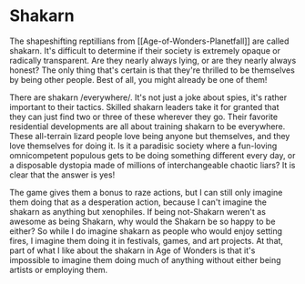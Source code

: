 # Shakarn

The shapeshifting reptillians from [[Age-of-Wonders-Planetfall]] are called shakarn.  It's difficult to determine if their society is extremely opaque or radically transparent.  Are they nearly always lying, or are they nearly always honest?  The only thing that's certain is that they're thrilled to be themselves by being other people.  Best of all, you might already be one of them!

There are shakarn /everywhere/.  It's not just a joke about spies, it's rather important to their tactics.  Skilled shakarn leaders take it for granted that they can just find two or three of these wherever they go.  Their favorite residential developments are all about training shakarn to be everywhere.  These all-terrain lizard people love being anyone but themselves, and they love themselves for doing it.  Is it a paradisic society where a fun-loving omnicompetent populous gets to be doing something different every day, or a disposable dystopia made of millions of interchangeable chaotic liars?  It is clear that the answer is yes!

The game gives them a bonus to raze actions, but I can still only imagine them doing that as a desperation action, because I can't imagine the shakarn as anything but xenophiles.  If being not-Shakarn weren't as awesome as being Shakarn, why would the Shakarn be so happy to be either?  So while I do imagine shakarn as people who would enjoy setting fires, I imagine them doing it in festivals, games, and art projects.  At that, part of what I like about the shakarn in Age of Wonders is that it's impossible to imagine them doing much of anything without either being artists or employing them.
